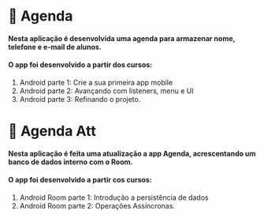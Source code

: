 # :notebook: Agenda
#### Nesta aplicação é desenvolvida uma agenda para armazenar nome, telefone e e-mail de alunos.
#### O app foi desenvolvido a partir dos cursos: 
1. Android parte 1: Crie a sua primeira app mobile
2. Android parte 2: Avançando com listeners, menu e UI
3. Android parte 3: Refinando o projeto. 

# :ledger: Agenda Att
#### Nesta aplicação é feita uma atualização a app Agenda, acrescentando um banco de dados interno com o Room.
#### O app foi desenvolvido a partir cos cursos: 
1. Android Room parte 1: Introdução a persistência de dados
2. Android Room parte 2: Operações Assíncronas.
